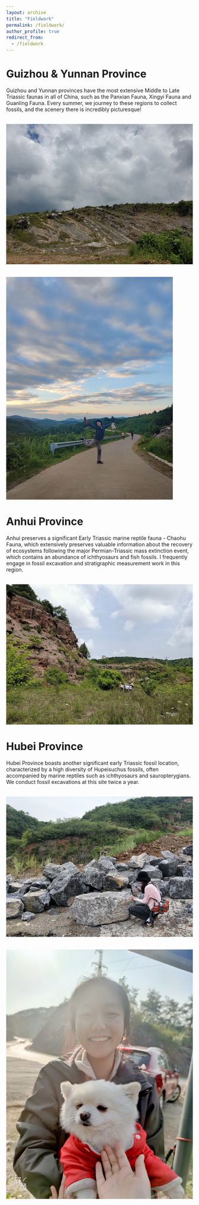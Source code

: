 ```yaml
---
layout: archive
title: "Fieldwork"
permalink: /fieldwork/
author_profile: true
redirect_from:
  - /fieldwork
---
```


Guizhou & Yunnan Province
======

Guizhou and Yunnan provinces have the most extensive Middle to Late Triassic faunas in all of China, such as the Panxian Fauna, Xingyi Fauna and Guanling Fauna. Every summer, we journey to these regions to collect fossils, and the scenery there is incredibly picturesque!


<br/><img src='/images/guizhou.png'>


<br/><img src='/images/guizhou2.png'>

Anhui Province
======

Anhui preserves a significant Early Triassic marine reptile fauna - Chaohu Fauna, which extensively preserves valuable information about the recovery of ecosystems following the major Permian-Triassic mass extinction event, which contains an abundance of ichthyosaurs and fish fossils. I frequently engage in fossil excavation and stratigraphic measurement work in this region.


<br/><img src='/images/chaohu.png'>

Hubei Province
======
Hubei Province boasts another significant early Triassic fossil location, characterized by a high diversity of Hupeisuchus fossils, often accompanied by marine reptiles such as ichthyosaurs and sauropterygians. We conduct fossil excavations at this site twice a year.


<br/><img src='/images/hubei2.png'>



<br/><img src='/images/profile-dog.png'>

